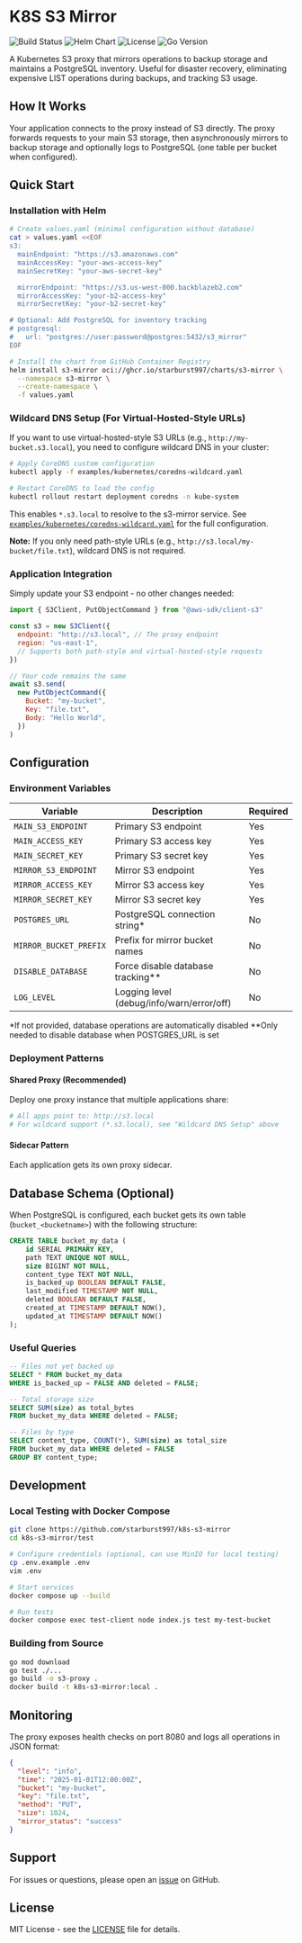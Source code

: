 # K8S S3 Mirror

![Build Status](https://github.com/starburst997/k8s-s3-mirror/workflows/Build%20and%20Publish/badge.svg)
![Helm Chart](https://github.com/starburst997/k8s-s3-mirror/workflows/Release%20Helm%20Chart/badge.svg)
![License](https://img.shields.io/github/license/starburst997/k8s-s3-mirror)
![Go Version](https://img.shields.io/badge/Go-1.21-blue)

A Kubernetes S3 proxy that mirrors operations to backup storage and maintains a PostgreSQL inventory. Useful for disaster recovery, eliminating expensive LIST operations during backups, and tracking S3 usage.

## How It Works

Your application connects to the proxy instead of S3 directly. The proxy forwards requests to your main S3 storage, then asynchronously mirrors to backup storage and optionally logs to PostgreSQL (one table per bucket when configured).

## Quick Start

### Installation with Helm

```bash
# Create values.yaml (minimal configuration without database)
cat > values.yaml <<EOF
s3:
  mainEndpoint: "https://s3.amazonaws.com"
  mainAccessKey: "your-aws-access-key"
  mainSecretKey: "your-aws-secret-key"

  mirrorEndpoint: "https://s3.us-west-000.backblazeb2.com"
  mirrorAccessKey: "your-b2-access-key"
  mirrorSecretKey: "your-b2-secret-key"

# Optional: Add PostgreSQL for inventory tracking
# postgresql:
#   url: "postgres://user:password@postgres:5432/s3_mirror"
EOF

# Install the chart from GitHub Container Registry
helm install s3-mirror oci://ghcr.io/starburst997/charts/s3-mirror \
  --namespace s3-mirror \
  --create-namespace \
  -f values.yaml
```

### Wildcard DNS Setup (For Virtual-Hosted-Style URLs)

If you want to use virtual-hosted-style S3 URLs (e.g., `http://my-bucket.s3.local`), you need to configure wildcard DNS in your cluster:

```bash
# Apply CoreDNS custom configuration
kubectl apply -f examples/kubernetes/coredns-wildcard.yaml

# Restart CoreDNS to load the config
kubectl rollout restart deployment coredns -n kube-system
```

This enables `*.s3.local` to resolve to the s3-mirror service. See [`examples/kubernetes/coredns-wildcard.yaml`](examples/kubernetes/coredns-wildcard.yaml) for the full configuration.

**Note:** If you only need path-style URLs (e.g., `http://s3.local/my-bucket/file.txt`), wildcard DNS is not required.

### Application Integration

Simply update your S3 endpoint - no other changes needed:

```javascript
import { S3Client, PutObjectCommand } from "@aws-sdk/client-s3"

const s3 = new S3Client({
  endpoint: "http://s3.local", // The proxy endpoint
  region: "us-east-1",
  // Supports both path-style and virtual-hosted-style requests
})

// Your code remains the same
await s3.send(
  new PutObjectCommand({
    Bucket: "my-bucket",
    Key: "file.txt",
    Body: "Hello World",
  })
)
```

## Configuration

### Environment Variables

| Variable               | Description                               | Required |
| ---------------------- | ----------------------------------------- | -------- |
| `MAIN_S3_ENDPOINT`     | Primary S3 endpoint                       | Yes      |
| `MAIN_ACCESS_KEY`      | Primary S3 access key                     | Yes      |
| `MAIN_SECRET_KEY`      | Primary S3 secret key                     | Yes      |
| `MIRROR_S3_ENDPOINT`   | Mirror S3 endpoint                        | Yes      |
| `MIRROR_ACCESS_KEY`    | Mirror S3 access key                      | Yes      |
| `MIRROR_SECRET_KEY`    | Mirror S3 secret key                      | Yes      |
| `POSTGRES_URL`         | PostgreSQL connection string\*            | No       |
| `MIRROR_BUCKET_PREFIX` | Prefix for mirror bucket names            | No       |
| `DISABLE_DATABASE`     | Force disable database tracking\*\*       | No       |
| `LOG_LEVEL`            | Logging level (debug/info/warn/error/off) | No       |

\*If not provided, database operations are automatically disabled
\*\*Only needed to disable database when POSTGRES_URL is set

### Deployment Patterns

#### Shared Proxy (Recommended)

Deploy one proxy instance that multiple applications share:

```yaml
# All apps point to: http://s3.local
# For wildcard support (*.s3.local), see "Wildcard DNS Setup" above
```

#### Sidecar Pattern

Each application gets its own proxy sidecar.

## Database Schema (Optional)

When PostgreSQL is configured, each bucket gets its own table (`bucket_<bucketname>`) with the following structure:

```sql
CREATE TABLE bucket_my_data (
    id SERIAL PRIMARY KEY,
    path TEXT UNIQUE NOT NULL,
    size BIGINT NOT NULL,
    content_type TEXT NOT NULL,
    is_backed_up BOOLEAN DEFAULT FALSE,
    last_modified TIMESTAMP NOT NULL,
    deleted BOOLEAN DEFAULT FALSE,
    created_at TIMESTAMP DEFAULT NOW(),
    updated_at TIMESTAMP DEFAULT NOW()
);
```

### Useful Queries

```sql
-- Files not yet backed up
SELECT * FROM bucket_my_data
WHERE is_backed_up = FALSE AND deleted = FALSE;

-- Total storage size
SELECT SUM(size) as total_bytes
FROM bucket_my_data WHERE deleted = FALSE;

-- Files by type
SELECT content_type, COUNT(*), SUM(size) as total_size
FROM bucket_my_data WHERE deleted = FALSE
GROUP BY content_type;
```

## Development

### Local Testing with Docker Compose

```bash
git clone https://github.com/starburst997/k8s-s3-mirror
cd k8s-s3-mirror/test

# Configure credentials (optional, can use MinIO for local testing)
cp .env.example .env
vim .env

# Start services
docker compose up --build

# Run tests
docker compose exec test-client node index.js test my-test-bucket
```

### Building from Source

```bash
go mod download
go test ./...
go build -o s3-proxy .
docker build -t k8s-s3-mirror:local .
```

## Monitoring

The proxy exposes health checks on port 8080 and logs all operations in JSON format:

```json
{
  "level": "info",
  "time": "2025-01-01T12:00:00Z",
  "bucket": "my-bucket",
  "key": "file.txt",
  "method": "PUT",
  "size": 1024,
  "mirror_status": "success"
}
```

## Support

For issues or questions, please open an [issue](https://github.com/starburst997/k8s-s3-mirror/issues) on GitHub.

## License

MIT License - see the [LICENSE](LICENSE) file for details.
